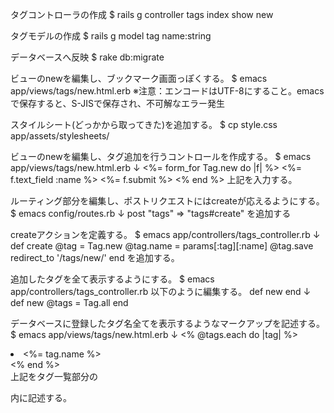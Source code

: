 タグコントローラの作成
  $ rails g controller tags index show new

タグモデルの作成
  $ rails g model tag name:string


データベースへ反映
  $ rake db:migrate

ビューのnewを編集し、ブックマーク画面っぽくする。
  $ emacs app/views/tags/new.html.erb
  ※注意：エンコードはUTF-8にすること。emacsで保存すると、S-JISで保存され、不可解なエラー発生


スタイルシート(どっかから取ってきた)を追加する。
  $ cp style.css app/assets/stylesheets/

ビューのnewを編集し、タグ追加を行うコントロールを作成する。
  $ emacs app/views/tags/new.html.erb
  ↓
  <%= form_for Tag.new do |f| %>
    <%= f.text_field :name %>
    <%= f.submit %>
  <% end %>
  上記を入力する。

ルーティング部分を編集し、ポストリクエストにはcreateが応えるようにする。
  $ emacs config/routes.rb
    ↓
  post "tags" => "tags#create"
  を追加する

createアクションを定義する。
  $ emacs app/controllers/tags_controller.rb
  ↓
  def create
    @tag = Tag.new
    @tag.name = params[:tag][:name]
    @tag.save
    redirect_to '/tags/new/'
  end
  を追加する。

追加したタグを全て表示するようにする。
  $ emacs app/controllers/tags_controller.rb
  以下のように編集する。
  def new
  end
    ↓
  def new
    @tags = Tag.all
  end

データベースに登録したタグ名全てを表示するようなマークアップを記述する。
  $ emacs app/views/tags/new.html.erb
  ↓
        <% @tags.each do |tag| %>
          <li><%= tag.name %></li>
        <% end %>          
  上記をタグ一覧部分の<ul></ul>内に記述する。

